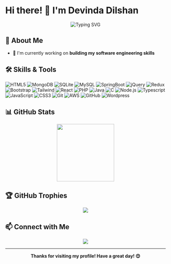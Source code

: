 # Hi there! 👋 I'm Devinda Dilshan

<div align="center">
  <img src="https://readme-typing-svg.herokuapp.com?font=Fira+Code&pause=1000&color=2196F3&center=true&width=435&lines=Aspiring+Software+Engineer;Always+learning+new+things" alt="Typing SVG" />
</div>


## 🚀 About Me
- 🔭 I'm currently working on **building my software engineering skills**
  
## 🛠️ Skills & Tools

![HTML5](https://img.shields.io/badge/HTML5-E34F26?style=flat&logo=html5&logoColor=white)
![MongoDB](https://img.shields.io/badge/MongoDB-47A248?style=flat&logo=mongodb&logoColor=white)
![SQLite](https://img.shields.io/badge/SQLite-003B57?style=flat&logo=sqlite&logoColor=white)
![MySQL](https://img.shields.io/badge/MySQL-4479A1?style=flat&logo=mysql&logoColor=white)
![SpringBoot](https://img.shields.io/badge/SpringBoot-6DB33F?style=flat&logo=spring&logoColor=white)
![jQuery](https://img.shields.io/badge/jQuery-0769AD?style=flat&logo=jquery&logoColor=white)
![Redux](https://img.shields.io/badge/Redux-764ABC?style=flat&logo=redux&logoColor=white)
![Bootstrap](https://img.shields.io/badge/Bootstrap-7952B3?style=flat&logo=bootstrap&logoColor=white)
![Tailwind](https://img.shields.io/badge/Tailwind_CSS-06B6D4?style=flat&logo=tailwind-css&logoColor=white)
![React](https://img.shields.io/badge/React-61DAFB?style=flat&logo=react&logoColor=black)
![PHP](https://img.shields.io/badge/PHP-777BB4?style=flat&logo=php&logoColor=white)
![Java](https://img.shields.io/badge/Java-ED8B00?style=flat&logo=openjdk&logoColor=white)
![C](https://img.shields.io/badge/C-A8B9CC?style=flat&logo=c&logoColor=black)
![Node.js](https://img.shields.io/badge/Node.js-339933?style=flat&logo=node.js&logoColor=white)
![Typescript](https://img.shields.io/badge/TypeScript-3178C6?style=flat&logo=typescript&logoColor=white)
![JavaScript](https://img.shields.io/badge/-JavaScript-F7DF1E?style=flat&logo=javascript&logoColor=black)
![CSS3](https://img.shields.io/badge/CSS3-1572B6?style=flat&logo=css3&logoColor=white)
![Git](https://img.shields.io/badge/Git-F05032?style=flat&logo=git&logoColor=white)
![AWS](https://img.shields.io/badge/Amazon_AWS-232F3E?style=flat&logo=amazon-web-services&logoColor=white)
![GitHub](https://img.shields.io/badge/-GitHub-181717?style=flat&logo=github&logoColor=white)
![Wordpress](https://img.shields.io/badge/Wordpress-21759B?style=flat&logo=wordpress&logoColor=white)

## 📊 GitHub Stats

<div align="center">
  <img height="180em" src="https://github-readme-stats.vercel.app/api/top-langs/?username=devindadilshan&layout=compact&langs_count=7&theme=radical"/>
</div>

## 🏆 GitHub Trophies
<p align="center">
  <img src="https://github-profile-trophy.vercel.app/?username=devindadilshan&theme=darkhub&no-frame=true&margin-w=15" />
</p>

## 📫 Connect with Me
<p align="center">
  <a href="https://linkedin.com/in/your-profile">
    <img src="https://img.shields.io/badge/LinkedIn-0A66C2?style=flat&logo=linkedin&logoColor=white"/>
  </a>
</p>

---

<div align="center">
  <b>Thanks for visiting my profile! Have a great day! 😊</b>
</div>
